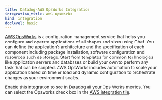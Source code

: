 ```yaml
---
title: Datadog-AWS OpsWorks Integration
integration_title: AWS OpsWorks
kind: integration
doclevel: basic
---
```


[AWS OpsWorks](https://aws.amazon.com/blogs/aws/category/ops-works/) is a configuration management service that helps you configure and operate applications of all shapes and sizes using Chef. You can define the application’s architecture and the specification of each component including package installation, software configuration and resources such as storage. Start from templates for common technologies like application servers and databases or build your own to perform any task that can be scripted. AWS OpsWorks includes automation to scale your application based on time or load and dynamic configuration to orchestrate changes as your environment scales.

Enable this integration to see in Datadog all your Ops Works metrics. You can select the Opsworks check box in the [AWS integration tile](https://app.datadoghq.com/account/settings#integrations/amazon_web_services).



